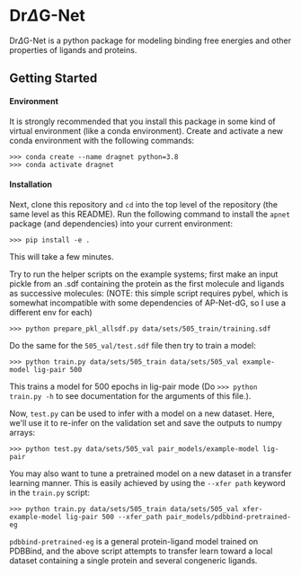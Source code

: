 # Dr$\Delta$G-Net

Dr$\Delta$G-Net is a python package for modeling binding free energies and other properties of ligands and proteins.

## Getting Started

#### Environment

It is strongly recommended that you install this package in some kind of virtual environment (like a conda environment).
Create and activate a new conda environment with the following commands:
```
>>> conda create --name dragnet python=3.8
>>> conda activate dragnet
```
#### Installation

Next, clone this repository and `cd` into the top level of the repository (the same level as this README).
Run the following command to install the `apnet` package (and dependencies) into your current environment:
```
>>> pip install -e .
```
This will take a few minutes.

Try to run the helper scripts on the example systems; first make an input pickle from an .sdf containing the protein as the first molecule and ligands as successive molecules:
(NOTE: this simple script requires pybel, which is somewhat incompatible with some dependencies of AP-Net-dG, so I use a different env for each)
```
>>> python prepare_pkl_allsdf.py data/sets/505_train/training.sdf
```

Do the same for the `505_val/test.sdf` file then try to train a model:
```
>>> python train.py data/sets/505_train data/sets/505_val example-model lig-pair 500
```
This trains a model for 500 epochs in lig-pair mode (Do `>>> python train.py -h` to see documentation for the arguments of this file.).

Now, `test.py` can be used to infer with a model on a new dataset. Here, we'll use it to re-infer on the validation set and save the outputs to numpy arrays:
```
>>> python test.py data/sets/505_val pair_models/example-model lig-pair
```

You may also want to tune a pretrained model on a new dataset in a transfer learning manner. This is easily achieved by using the `--xfer path` keyword in the `train.py` script:

```
>>> python train.py data/sets/505_train data/sets/505_val xfer-example-model lig-pair 500 --xfer_path pair_models/pdbbind-pretrained-eg
```

`pdbbind-pretrained-eg` is a general protein-ligand model trained on PDBBind, and the above script attempts to transfer learn toward a local dataset containing a single protein and several congeneric ligands.
